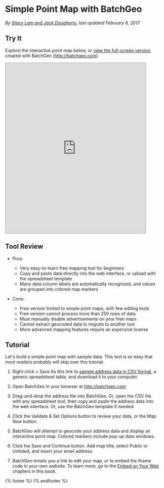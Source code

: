 # Simple Point Map with BatchGeo
*By [Stacy Lam and Jack Dougherty](../../introduction/who.md), last updated February 6, 2017*

## Try It
Explore the interactive point map below, or <a href="https://batchgeo.com/map/8bce6809ea555e48acac7d0bbf396c40">view the full-screen version</a>, created with BatchGeo (http://batchgeo.com).

<iframe src="https://batchgeo.com/map/8bce6809ea555e48acac7d0bbf396c40" frameborder="0" width="90%" height="550" style="border:1px solid #aaa;"></iframe>

## Tool Review
- Pros:
  - Very easy-to-learn free mapping tool for beginners
  - Copy and paste data directly into the web interface, or upload with the spreadsheet template
  - Many data column labels are automatically recognized, and values are grouped into colored map markers

- Cons:
  - Free version limited to simple point maps, with few editing tools
  - Free version cannot process more than 250 rows of data
  - Must manually disable advertisements on your free maps
  - Cannot extract geocoded data to migrate to another tool
  - More advanced mapping features require an expensive license

## Tutorial

Let's build a simple point map with sample data. This tool is so easy that most readers probably will skip over this tutorial.

1) Right-click > Save As this link to [sample address data in CSV format](../sample-address-data-for-point-maps.csv), a generic spreadsheet table, and download it to your computer.

2) Open BatchGeo in your browser at http://batchgeo.com

3) Drag-and-drop the address file into BatchGeo. Or, open the CSV file with any spreadsheet tool, then copy and paste the address data into the web interface. Or, use the BatchGeo template if needed.

4) Click the Validate & Set Options button to review your data, or the Map Now button.

5) BatchGeo will attempt to geocode your address data and display an interactive point map. Colored markers include pop-up data windows.

6) Click the Save and Continue button. Add map title, select Public or Unlisted, and insert your email address.

7) BatchGeo emails you a link to edit your map, or to embed the iframe code in your own website. To learn more, go to the [Embed on Your Web](../../embed) chapters in this book.

{% footer %}
{% endfooter %}
